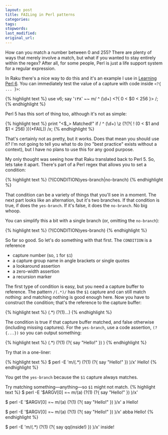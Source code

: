 ```yaml
---
layout: post
title: FAILing in Perl patterns
categories:
tags:
stopwords:
last_modified:
original_url:
---
```


How can you match a number between 0 and 255? There are plenty of ways that merely involve a match, but what if you wanted to stay entirely within the regex? After all, for some people, Perl is just a life support system for a regular expression.

In Raku there's a nice way to do this and it's an example I use in [Learning Perl 6](https://www.learningraku.com). You can immediately test the value of a capture with code inside `<?{ ... }>`:

{% highlight text %}
use v6;
say '١٣٨' ~~ m/ ^ (\d+) <?{ 0 < $0 < 256 }> /;
{% endhighlight %}

Perl 5 has this sort of thing too, although it's not as simple:

{% highlight text %}
print "&lt;$_> Matched!" if /
      	^ (\d+) \z
      	(?(?{ ! (0 < $1 and $1 < 256) })(*FAIL))
    /x;
{% endhighlight %}

That's certainly not as pretty, but it works. Does that mean you should use it? I'm not going to tell you what to do (no "best practice" exists without a context), but I have no plans to use this for any good purpose.

My only thought was seeing how that Raku translated back to Perl 5. So, lets take it apart. There's part of a Perl regex that allows you to set a condition:

{% highlight text %}
(?(CONDITION)yes-branch|no-branch)
{% endhighlight %}

That condition can be a variety of things that you'll see in a moment.
The next part looks like an alternation, but it's two branches. If that condition is true, if does the `yes-branch`. If it's false, it does the `no-branch`. No big whoop.

You can simplify this a bit with a single branch (or, omitting the `no-branch`):

{% highlight text %}
(?(CONDITION)yes-branch)
{% endhighlight %}

So far so good. So let's do something with that first. The `CONDITION` is a reference

* capture number (so, `1` for `$1`)
* a capture group name in angle brackets or single quotes
* a lookaround assertion
* a zero-width assertion
* a recursion marker

The first type of condition is easy, but you need a capture buffer to reference. The pattern `/(.*)/` has the `$1` capture and can still match nothing: and matching nothing is good enough here. Now you have to construct the condition; that's the reference to the capture buffer:

{% highlight text %}
(.*) (?(1)...)
{% endhighlight %}

The condition is true if that capture buffer matched, and false otherwise (including missing captures). For the `yes-branch`, use a code assertion, `(?{...})` so you can output something:

{% highlight text %}
(.*) (?(1) (?{ say "Hello!" }) )
{% endhighlight %}

Try that in a one-liner:

{% highlight text %}
$ perl -E 'm/(.*) (?(1) (?{ say "Hello!" }) )/x'
Hello!
{% endhighlight %}

You get the `yes-branch` because the `$1` capture always matches.

Try matching something—anything—so `$1` might not match.
{% highlight text %}
$ perl -E '$ARGV[0] =~ m/(a) (?(1) (?{ say "Hello!" }) )/x'

$ perl -E '$ARGV[0] =~ m/(a) (?(1) (?{ say "Hello!" }) )/x' a
Hello!

$ perl -E '$ARGV[0] =~ m/(a) (?(1) (?{ say "Hello!" }) )/x' abba
Hello!
{% endhighlight %}


$ perl -E 'm/(.*) (?(1)   (?{ say qq(inside!) })   )/x'
inside!

